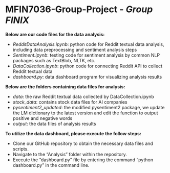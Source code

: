 # MFIN7036-Group-Project - *Group FINIX*

**Below are our code files for the data analysis:**
- *RedditDataAnalysis.ipynb*: python code for Reddit textual data analysis, including data preprocessing and sentiment analysis steps
- *Sentiment.ipynb*: testing code for sentiment analysis by common NLP packages such as TextBlob, NLTK, etc.
- *DataCollection.ipynb*: python code for connecting Reddit API to collect Reddit textual data
- *dashboard.py*: data dashboard program for visualizing analysis results

**Below are the folders containing data files for analysis:**
- *data*: the raw Reddit textual data collected by DataCollection.ipynb
- *stock_data*: contains stock data files for AI companies
- *pysentiment2_updated*: the modified pysentiment2 package, we update the LM dictionary to the latest version and edit the function to output positive and negative words
- *output*: the data files of analysis results

**To utilize the data dashboard, please execute the follow steps:**
- Clone our GitHub repository to obtain the necessary data files and scripts.
- Navigate to the “Analysis” folder within the repository.
- Execute the “dashboard.py” file by entering the command “python dashboard.py” in the command line.
